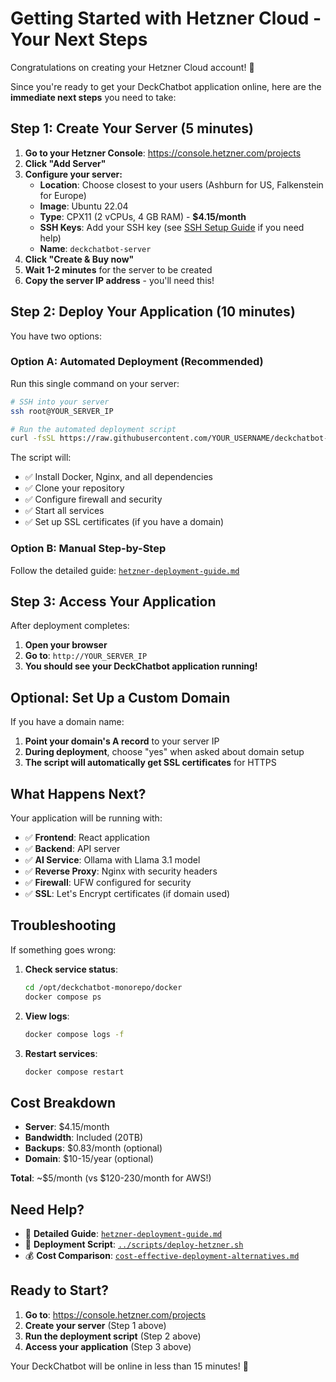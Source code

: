 # Getting Started with Hetzner Cloud - Your Next Steps

Congratulations on creating your Hetzner Cloud account! 🎉

Since you're ready to get your DeckChatbot application online, here are the **immediate next steps** you need to take:

## Step 1: Create Your Server (5 minutes)

1. **Go to your Hetzner Console**: https://console.hetzner.com/projects
2. **Click "Add Server"**
3. **Configure your server:**
   - **Location**: Choose closest to your users (Ashburn for US, Falkenstein for Europe)
   - **Image**: Ubuntu 22.04
   - **Type**: CPX11 (2 vCPUs, 4 GB RAM) - **$4.15/month**
   - **SSH Keys**: Add your SSH key (see [SSH Setup Guide](ssh-setup-guide.md) if you need help)
   - **Name**: `deckchatbot-server`
4. **Click "Create & Buy now"**
5. **Wait 1-2 minutes** for the server to be created
6. **Copy the server IP address** - you'll need this!

## Step 2: Deploy Your Application (10 minutes)

You have two options:

### Option A: Automated Deployment (Recommended)
Run this single command on your server:

```bash
# SSH into your server
ssh root@YOUR_SERVER_IP

# Run the automated deployment script
curl -fsSL https://raw.githubusercontent.com/YOUR_USERNAME/deckchatbot-monorepo/main/scripts/deploy-hetzner.sh | bash
```

The script will:
- ✅ Install Docker, Nginx, and all dependencies
- ✅ Clone your repository
- ✅ Configure firewall and security
- ✅ Start all services
- ✅ Set up SSL certificates (if you have a domain)

### Option B: Manual Step-by-Step
Follow the detailed guide: [`hetzner-deployment-guide.md`](hetzner-deployment-guide.md)

## Step 3: Access Your Application

After deployment completes:

1. **Open your browser**
2. **Go to**: `http://YOUR_SERVER_IP`
3. **You should see your DeckChatbot application running!**

## Optional: Set Up a Custom Domain

If you have a domain name:

1. **Point your domain's A record** to your server IP
2. **During deployment**, choose "yes" when asked about domain setup
3. **The script will automatically get SSL certificates** for HTTPS

## What Happens Next?

Your application will be running with:
- ✅ **Frontend**: React application
- ✅ **Backend**: API server
- ✅ **AI Service**: Ollama with Llama 3.1 model
- ✅ **Reverse Proxy**: Nginx with security headers
- ✅ **Firewall**: UFW configured for security
- ✅ **SSL**: Let's Encrypt certificates (if domain used)

## Troubleshooting

If something goes wrong:

1. **Check service status**:
   ```bash
   cd /opt/deckchatbot-monorepo/docker
   docker compose ps
   ```

2. **View logs**:
   ```bash
   docker compose logs -f
   ```

3. **Restart services**:
   ```bash
   docker compose restart
   ```

## Cost Breakdown

- **Server**: $4.15/month
- **Bandwidth**: Included (20TB)
- **Backups**: $0.83/month (optional)
- **Domain**: $10-15/year (optional)

**Total**: ~$5/month (vs $120-230/month for AWS!)

## Need Help?

- 📖 **Detailed Guide**: [`hetzner-deployment-guide.md`](hetzner-deployment-guide.md)
- 🔧 **Deployment Script**: [`../scripts/deploy-hetzner.sh`](../scripts/deploy-hetzner.sh)
- 💰 **Cost Comparison**: [`cost-effective-deployment-alternatives.md`](cost-effective-deployment-alternatives.md)

## Ready to Start?

1. **Go to**: https://console.hetzner.com/projects
2. **Create your server** (Step 1 above)
3. **Run the deployment script** (Step 2 above)
4. **Access your application** (Step 3 above)

Your DeckChatbot will be online in less than 15 minutes! 🚀
